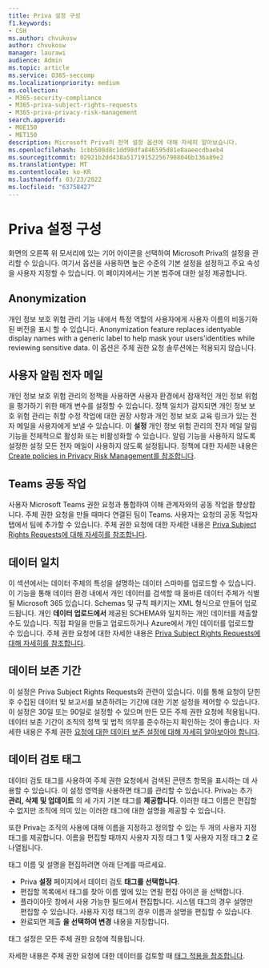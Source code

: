 ```yaml
---
title: Priva 설정 구성
f1.keywords:
- CSH
ms.author: chvukosw
author: chvukosw
manager: laurawi
audience: Admin
ms.topic: article
ms.service: O365-seccomp
ms.localizationpriority: medium
ms.collection:
- M365-security-compliance
- M365-priva-subject-rights-requests
- M365-priva-privacy-risk-management
search.appverid:
- MOE150
- MET150
description: Microsoft Priva의 전역 설정 옵션에 대해 자세히 알아보습니다.
ms.openlocfilehash: 1cbb508d8c1dd98dfa846595d81e8aaeecdbaeb4
ms.sourcegitcommit: 02921b2dd438a517191522567908046b136a89e2
ms.translationtype: MT
ms.contentlocale: ko-KR
ms.lasthandoff: 03/23/2022
ms.locfileid: "63758427"
---
```

# <a name="configure-priva-settings"></a>Priva 설정 구성

화면의 오른쪽 위 모서리에 있는 기어 아이콘을 선택하여 Microsoft Priva의 설정을 관리할 수 있습니다. 여기서 옵션을 사용하면 높은 수준의 기본 설정을 설정하고 주요 속성을 사용자 지정할 수 있습니다. 이 페이지에서는 기본 범주에 대한 설정 제공합니다.

## <a name="anonymization"></a>Anonymization

개인 정보 보호 위험 관리 기능 내에서 특정 역할의 사용자에게 사용자 이름의 비동기화된 버전을 표시 할 수 있습니다. Anonymization feature replaces identyable display names with a generic label to help mask your users'identities while reviewing sensitive data. 이 옵션은 주체 권한 요청 솔루션에는 적용되지 않습니다.

## <a name="user-notification-emails"></a>사용자 알림 전자 메일  

개인 정보 보호 위험 관리의 정책을 사용하면 사용자 환경에서 잠재적인 개인 정보 위험을 평가하기 위한 매개 변수를 설정할 수 있습니다. 정책 일치가 감지되면 개인 정보 보호 위험 관리는 취할 수정 작업에 대한 권장 사항과 개인 정보 보호 교육 링크가 있는 전자 메일을 사용자에게 보낼 수 있습니다. 이 **설정** 개인 정보 위험 관리의 전자 메일 알림 기능을 전체적으로 활성화 또는 비활성화할 수 있습니다. 알림 기능을 사용하지 않도록 설정한 설정 모든 전자 메일이 사용하지 않도록 설정됩니다. 정책에 대한 자세한 내용은 [Create policies in Privacy Risk Management를 참조합니다](risk-management-policies.md).

## <a name="teams-collaboration"></a>Teams 공동 작업  

사용자 Microsoft Teams 권한 요청과 통합하여 이해 관계자와의 공동 작업을 향상합니다. 주체 권한 요청을 만들 때마다 연결된 팀이 Teams. 사용자는 요청의 공동 작업자 탭에서 팀에 추가할 수 있습니다. 주체 권한 요청에 대한 자세한 내용은 [Priva Subject Rights Requests에 대해 자세히를 참조합니다](subject-rights-requests.md).

## <a name="data-matching"></a>데이터 일치  

이 섹션에서는 데이터 주체의 특성을 설명하는 데이터 스마마를 업로드할 수 있습니다. 이 기능을 통해 데이터 환경 내에서 개인 데이터를 검색할 때 올바른 데이터 주체가 식별될 Microsoft 365 있습니다. Schemas 및 규칙 패키지는 XML 형식으로 만들어 업로드됩니다. 개인 **데이터 업로드에서** 제공된 SCHEMA와 일치하는 개인 데이터를 제출할 수도 있습니다. 직접 파일을 만들고 업로드하거나 Azure에서 개인 데이터를 업로드할 수 있습니다. 주체 권한 요청에 대한 자세한 내용은 [Priva Subject Rights Requests에 대해 자세히를 참조합니다](subject-rights-requests.md).

## <a name="data-retention-periods"></a>데이터 보존 기간

이 설정은 Priva Subject Rights Requests와 관련이 있습니다. 이를 통해 요청이 닫힌 후 수집된 데이터 및 보고서를 보존하려는 기간에 대한 기본 설정을 제어할 수 있습니다. 이 설정은 30일 또는 90일로 설정할 수 있으며 만든 모든 주체 권한 요청에 적용됩니다. 데이터 보존 기간이 조직의 정책 및 법적 의무를 준수하는지 확인하는 것이 좋습니다. 자세한 내용은 주체 권한 [요청에 대한 데이터 보존 설정에 대해 자세히 알아보아야 합니다](subject-rights-requests-reports.md#manage-data-retention).

## <a name="data-review-tags"></a>데이터 검토 태그

데이터 검토 태그를 사용하여 주체 권한 요청에서 검색된 콘텐츠 항목을 표시하는 데 사용할 수 있습니다. 이 설정 영역을 사용하면 태그를 관리할 수 있습니다. Priva는 추가 **관리, 삭제** **및 업데이트** 의 세 가지 기본 태그를 **제공합니다**. 이러한 태그 이름은 편집할 수 없지만 조직에 의미 있는 이러한 태그에 대한 설명을 제공할 수 있습니다.

또한 Priva는 조직의 사용에 대해 이름을 지정하고 정의할 수 있는 두 개의 사용자 지정 태그를 제공합니다. 이름을 편집할 때까지 사용자 지정 태그 **1** 및 사용자 지정 태그 **2** 로 나열됩니다.

태그 이름 및 설명을 편집하려면 아래 단계를 따르세요.

- Priva **설정** 페이지에서 데이터 검토 **태그를 선택합니다**.
- 편집할 목록에서 태그를 찾아 이름 옆에 있는 연필 편집 아이콘  을 선택합니다.
- 플라이아웃 창에서 사용 가능한 필드에서 편집합니다. 시스템 태그의 경우 설명만 편집할 수 있습니다. 사용자 지정 태그의 경우 이름과 설명을 편집할 수 있습니다.
- 완료되면 제출 **을 선택하여 변경** 내용을 저장합니다.

태그 설정은 모든 주체 권한 요청에 적용됩니다.

자세한 내용은 주체 권한 요청에 대한 데이터를 검토할 때 [태그 적용을 참조합니다](subject-rights-requests-data-review.md#apply-tags).